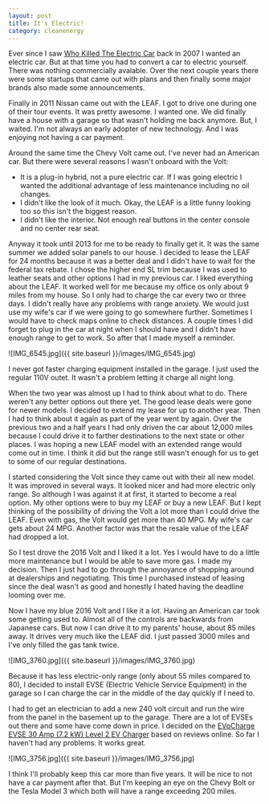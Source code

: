 ```yaml
---
layout: post
title: It's Electric!
category: cleanenergy
---
```


Ever since I saw [Who Killed The Electric Car](http://www.whokilledtheelectriccar.com) back in 2007 I wanted an electric car. But at that time you had to convert a car to electric yourself. There was nothing commercially avalable. Over the next couple years there were some startups that came out with plans and then finally some major brands also made some announcements. 

Finally in 2011 Nissan came out with the LEAF. I got to drive one during one of their tour events. It was pretty awesome. I wanted one. We did finally have a house with a garage so that wasn't holding me back anymore. But, I waited. I'm not always an early adopter of new technology. And I was enjoying not having a car payment. 

Around the same time the Chevy Volt came out. I've never had an American car. But there were several reasons I wasn't onboard with the Volt:

* It is a plug-in hybrid, not a pure electric car. If I was going electric I wanted the additional advantage of less maintenance including no oil changes.
* I didn't like the look of it much. Okay, the LEAF is a little funny looking too so this isn't the biggest reason.
* I didn't like the interior. Not enough real buttons in the center console and no center rear seat.

Anyway it took until 2013 for me to be ready to finally get it. It was the same summer we added solar panels to our house. I decided to lease the LEAF for 24 months because it was a better deal and I didn't have to wait for the federal tax rebate. I chose the higher end SL trim because I was used to leather seats and other options I had in my previous car. I liked everything about the LEAF. It worked well for me because my office os only about 9 miles from my house. So I only had to charge the car every two or three days. I didn't really have any problems with range anxiety. We would just use my wife's car if we were going to go somewhere further. Sometimes I would have to check maps online to check distances. A couple times I did forget to plug in the car at night when I should have and I didn't have enough range to get to work. So after that I made myself a reminder.

![IMG_6545.jpg]({{ site.baseurl }}/images/IMG_6545.jpg)

I never got faster charging equipment installed in the garage. I just used the regular 110V outet. It wasn't a problem letting it charge all night long.

When the two year was almost up I had to think about what to do. There weren't any better options out there yet. The good lease deals were gone for newer models. I decided to extend my lease for up to another year. Then I had to think about it again as part of the year went by again. Over the previous two and a half years I had only driven the car about 12,000 miles because I could drive it to farther destinations to the next state or other places. I was hoping a new LEAF model with an extended range would come out in time. I think it did but the range still wasn't enough for us to get to some of our regular destinations.

I started considering the Volt since they came out with their all new model. It was improved in several ways. It looked nicer and had more electric only range. So although I was against it at first, it started to become a real option. My other options were to buy my LEAF or buy a new LEAF. But I kept thinking of the possibility of driving the Volt a lot more than I could drive the LEAF. Even with gas, the Volt would get more than 40 MPG. My wife's car gets about 24 MPG. Another factor was that the resale value of the LEAF had dropped a lot.

So I test drove the 2016 Volt and I liked it a lot. Yes I would have to do a little more maintenance but I would be able to save more gas. I made my decision. Then I just had to go through the annoyance of shopping around at dealerships and negotiating. This time I purchased instead of leasing since the deal wasn't as good and honestly I hated having the deadline looming over me.

Now I have my blue 2016 Volt and I like it a lot. Having an American car took some getting used to. Almost all of the controls are backwards from Japanese cars. But now I can drive it to my parents' house, about 85 miles away. It drives very much like the LEAF did. I just passed 3000 miles and I've only filled the gas tank twice.

![IMG_3760.jpg]({{ site.baseurl }}/images/IMG_3760.jpg)

Because it has less electric-only range (only about 55 miles compared to 80), I decided to install EVSE (Electric Vehicle Service Equipment) in the garage so I can charge the car in the middle of the day quickly if I need to.

I had to get an electrician to add a new 240 volt circuit and run the wire from the panel in the basement up to the garage. There are a lot of EVSEs out there and some have come down in price. I decided on the [EVoCharge EVSE 30 Amp (7.2 kW) Level 2 EV Charger](https://www.evocharge.com/product/30a-evocharge-evse.html) based on reviews online. So far I haven't had any problems. It works great.

![IMG_3756.jpg]({{ site.baseurl }}/images/IMG_3756.jpg)  

I think I'll probably keep this car more than five years. It will be nice to not have a car payment after that. But I'm keeping an eye on the Chevy Bolt or the Tesla Model 3 which both will have a range exceeding 200 miles. 